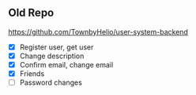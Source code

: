 ## Old Repo
https://github.com/TownbyHelio/user-system-backend

- [x] Register user, get user
- [x] Change description
- [x] Confirm email, change email
- [x] Friends
- [ ] Password changes